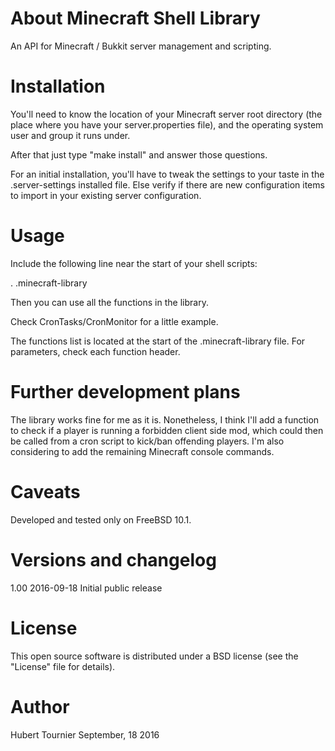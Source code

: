 About Minecraft Shell Library
=============================
An API for Minecraft / Bukkit server management and scripting.


Installation
============
You'll need to know the location of your Minecraft server root directory (the place where you have your server.properties file), and the operating system user and group it runs under.

After that just type "make install" and answer those questions.

For an initial installation, you'll have to tweak the settings to your taste in the .server-settings installed file.
Else verify if there are new configuration items to import in your existing server configuration.


Usage
=====
Include the following line near the start of your shell scripts:

. .minecraft-library

Then you can use all the functions in the library.

Check CronTasks/CronMonitor for a little example.

The functions list is located at the start of the .minecraft-library file.
For parameters, check each function header.


Further development plans
=========================
The library works fine for me as it is.
Nonetheless, I think I'll add a function to check if a player is running a forbidden client side mod, which could then be called from a cron script to kick/ban offending players.
I'm also considering to add the remaining Minecraft console commands.


Caveats
=======
Developed and tested only on FreeBSD 10.1.


Versions and changelog
======================
1.00    2016-09-18      Initial public release


License
=======
This open source software is distributed under a BSD license (see the "License" file for details).


Author
======
Hubert Tournier
September, 18 2016
